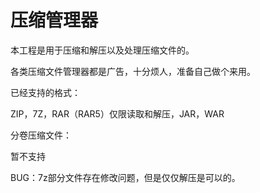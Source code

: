 # 压缩管理器

本工程是用于压缩和解压以及处理压缩文件的。

各类压缩文件管理器都是广告，十分烦人，准备自己做个来用。

已经支持的格式：
 
 ZIP，7Z，RAR（RAR5）仅限读取和解压，JAR，WAR
 
 分卷压缩文件：
 
 暂不支持
 
 BUG：7z部分文件存在修改问题，但是仅仅解压是可以的。
